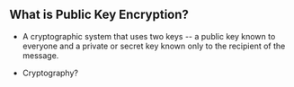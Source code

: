 What is Public Key Encryption?
-----------------------------

* A cryptographic system that uses two keys -- a public key known to everyone and a private or secret key known only to the recipient of the message.

* Cryptography?
